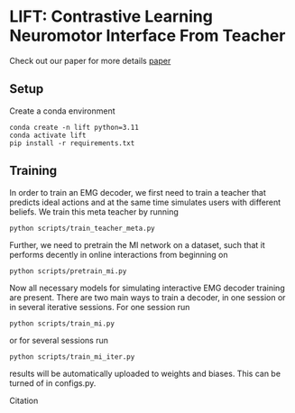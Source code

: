 # LIFT: Contrastive Learning Neuromotor Interface From Teacher

Check out our paper for more details [paper]()

## Setup
Create a conda environment
```
conda create -n lift python=3.11
conda activate lift
pip install -r requirements.txt
```

## Training
In order to train an EMG decoder, we first need to train a teacher that predicts ideal actions and at the same time simulates users with different beliefs. We train this meta teacher by running
```
python scripts/train_teacher_meta.py
```
Further, we need to pretrain the MI network on a dataset, such that it performs decently in online interactions from beginning on
```
python scripts/pretrain_mi.py
```
Now all necessary models for simulating interactive EMG decoder training are present. There are two main ways to train a decoder, in one session or in several iterative sessions. For one session run
```
python scripts/train_mi.py
```
or for several sessions run
```
python scripts/train_mi_iter.py
```
results will be automatically uploaded to weights and biases. This can be turned of in configs.py.



Citation
```

```